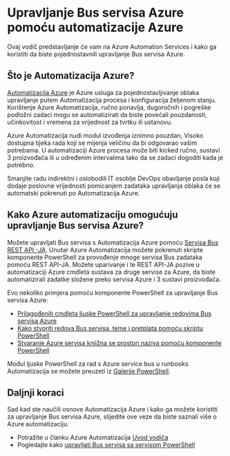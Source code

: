 <properties
    pageTitle="Upravljanje Azure servisa Bus korištenju automatizacije Azure | Microsoft Azure"
    description="Saznajte kako pomoću servisa Azure Automatizacija upravljanje Bus servisa Azure."
    services="service-bus, automation"
    documentationCenter=""
    authors="mgoedtel"
    manager="jwhit"
    editor=""/>

<tags
    ms.service="service-bus"
    ms.workload="na"
    ms.tgt_pltfrm="na"
    ms.devlang="na"
    ms.topic="article"
    ms.date="07/29/2016"
    ms.author="magoedte;csand"/>

# <a name="managing-azure-service-bus-using-azure-automation"></a>Upravljanje Bus servisa Azure pomoću automatizacije Azure

Ovaj vodič predstavljanje će vam na Azure Automation Services i kako ga koristiti da biste pojednostavnili upravljanje Bus servisa Azure.

## <a name="what-is-azure-automation"></a>Što je Automatizacija Azure?

[Automatizacija Azure](../automation/automation-intro.md) je Azure usluga za pojednostavljivanje oblaka upravljanje putem Automatizacija procesa i konfiguracija željenom stanju. Korištenje Azure Automatizacija, ručno ponavlja, dugoročnih i pogreške podložni zadaci mogu se automatizirati da biste povećali pouzdanosti, učinkovitost i vremena za vrijednost za tvrtku ili ustanovu.

Azure Automatizacija nudi modul izvođenja iznimno pouzdan, Visoko dostupna tijeka rada koji se mijenja veličinu da bi odgovarao vašim potrebama. U automatizaciji Azure procesa može biti kicked ručno, sustavi 3 proizvođača ili u određenim intervalima tako da se zadaci dogoditi kada je potrebno.

Smanjite radu indirektni i oslobodili IT osoblje DevOps obavljanje posla koji dodaje poslovne vrijednosti pomicanjem zadataka upravljanja oblaka će se automatski pokrenuti po Automatizacija Azure.

## <a name="how-can-azure-automation-help-manage-azure-service-bus"></a>Kako Azure automatizaciju omogućuju upravljanje Bus servisa Azure?

Možete upravljati Bus servisa s Automatizacija Azure pomoću [Servisa Bus REST API -JA](https://msdn.microsoft.com/library/azure/mt639375.aspx). Unutar Azure Automatizacija možete pokrenuti skripte komponente PowerShell za provođenje mnoge servisa Bus zadataka pomoću REST API-JA. Možete uparivanje i te REST API-JA pozive u automatizaciji Azure cmdleta sustava za druge servise za Azure, da biste automatizirali zadatke složene preko servisa Azure i 3 sustavi proizvođača.

Evo nekoliko primjera pomoću komponente PowerShell za upravljanje Bus servisa Azure:

* [Prilagođenih cmdleta ljuske PowerShell za upravljanje redovima Bus servisa Azure](https://blogs.technet.microsoft.com/uktechnet/2014/12/04/sample-of-custom-powershell-cmdlets-to-manage-azure-servicebus-queues)
* [Kako stvoriti redova Bus servisa, teme i pretplata pomoću skriptu PowerShell](http://blogs.msdn.com/b/paolos/archive/2014/12/02/how-to-create-a-service-bus-queues-topics-and-subscriptions-using-a-powershell-script.aspx)
* [Stvaranje Azure servisa knjižna se prostori naziva pomoću komponente PowerShell](http://buildazure.com/2015/09/24/create-azure-service-bus-namespaces-using-powershell-and-x-plat-cli/)

Modul ljuske PowerShell za rad s Azure service bus u runbooks Automatizacija se možete preuzeti iz [Galerije PowerShell](https://www.powershellgallery.com/packages/AzureServiceBusCreation/1.0).


## <a name="next-steps"></a>Daljnji koraci

Sad kad ste naučili osnove Automatizacija Azure i kako ga možete koristiti za upravljanje Bus servisa Azure, slijedite ove veze da biste saznali više o Azure automatizaciju.

* Potražite u članku Azure Automatizacija [Uvod vodiča](../automation/automation-first-runbook-graphical.md)
* Pogledajte kako [upravljati Bus servisa sa servisom PowerShell](service-bus-powershell-how-to-provision.md)

